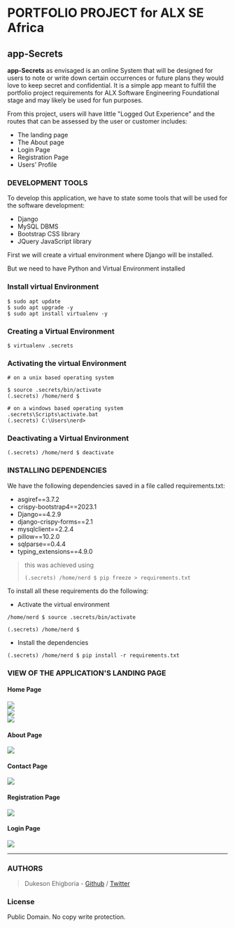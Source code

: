 # PORTFOLIO PROJECT for ALX SE Africa

## app-Secrets

<strong>app-Secrets</strong> as envisaged is an online System that will be designed for users to note or write down certain occurrences or future plans they would love to keep secret and confidential. It is a simple app meant to fulfill the portfolio project requirements for ALX Software Engineering Foundational stage and may likely be used for fun purposes.

From this project, users will have little "Logged Out Experience" and the routes that can be assessed by the user or customer includes:

- The landing page
- The About page
- Login Page
- Registration Page
- Users' Profile

### DEVELOPMENT TOOLS

To develop this application, we have to state some tools that will be used for the software development:

- Django
- MySQL DBMS
- Bootstrap CSS library
- JQuery JavaScript library

First we will create a virtual environment where Django will be installed.

But we need to have Python and Virtual Environment installed

### Install virtual Environment

```shell
$ sudo apt update
$ sudo apt upgrade -y
$ sudo apt install virtualenv -y
```

### Creating a Virtual Environment

```shell
$ virtualenv .secrets
```

### Activating the virtual Environment

```shell
# on a unix based operating system

$ source .secrets/bin/activate
(.secrets) /home/nerd $

# on a windows based operating system
.secrets\Scripts\activate.bat
(.secrets) C:\Users\nerd>
```

### Deactivating a Virtual Environment

```shell
(.secrets) /home/nerd $ deactivate
```

### INSTALLING DEPENDENCIES

We have the following dependencies saved in a file called requirements.txt:

- asgiref==3.7.2
- crispy-bootstrap4==2023.1
- Django==4.2.9
- django-crispy-forms==2.1
- mysqlclient==2.2.4
- pillow==10.2.0
- sqlparse==0.4.4
- typing_extensions==4.9.0

> this was achieved using
>
> ```shell
> (.secrets) /home/nerd $ pip freeze > requirements.txt
> ```

To install all these requirements do the following:

- Activate the virtual environment

```shell
/home/nerd $ source .secrets/bin/activate

(.secrets) /home/nerd $
```

- Install the dependencies

```shell
(.secrets) /home/nerd $ pip install -r requirements.txt
```

### VIEW OF THE APPLICATION'S LANDING PAGE

#### Home Page
<p>
<img src="https://github.com/Sampul-CodeMine/Sampul-CodeMine.github.io/blob/master/screens/home1.PNG"><br>
<img src="https://github.com/Sampul-CodeMine/Sampul-CodeMine.github.io/blob/master/screens/home2.PNG"><br>
<img src="https://github.com/Sampul-CodeMine/Sampul-CodeMine.github.io/blob/master/screens/home3.PNG">
</p>

#### About Page
<p>
<img src="https://github.com/Sampul-CodeMine/Sampul-CodeMine.github.io/blob/master/screens/about.PNG">
</p>

#### Contact Page
<p>
<img src="https://github.com/Sampul-CodeMine/Sampul-CodeMine.github.io/blob/master/screens/contact.PNG">
</p>

#### Registration Page
<p>
<img src="https://github.com/Sampul-CodeMine/Sampul-CodeMine.github.io/blob/master/screens/register.PNG">
</p>

#### Login Page
<p>
<img src="https://github.com/Sampul-CodeMine/Sampul-CodeMine.github.io/blob/master/screens/login.PNG">
</p>


---

### AUTHORS

> Dukeson Ehigboria - [Github](https://github.com/Sampul-CodeMine) / [Twitter](https://twitter.com/Sampul_CodeMine)
>

### License

Public Domain. No copy write protection.

